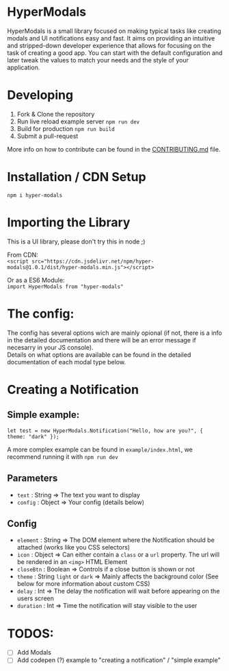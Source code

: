 # HyperModals

HyperModals is a small library focused on making typical tasks like creating modals and UI notifications easy and fast.
It aims on providing an intuitive and stripped-down developer experience that allows for focusing on the task of creating a good app. You can start with the default configuration and later tweak the values to match your needs and the style of your application.

# Developing

1. Fork & Clone the repository
2. Run live reload example server `npm run dev`
3. Build for production `npm run build`
4. Submit a pull-request

More info on how to contribute can be found in the [CONTRIBUTING.md](https://github.com/Jaaahn/HyperModals/blob/master/CONTRIBUTING.md) file.

# Installation / CDN Setup

`npm i hyper-modals`

# Importing the Library

This is a UI library, please don't try this in node ;)

From CDN:  
`<script src="https://cdn.jsdelivr.net/npm/hyper-modals@1.0.1/dist/hyper-modals.min.js"></script>`

Or as a ES6 Module:  
`import HyperModals from "hyper-modals"`

# The config:

The config has several options wich are mainly opional (if not, there is a info in the detailed documentation and there will be an error message if necesarry in your JS console).  
Details on what options are available can be found in the detailed documentation of each modal type below.

# Creating a Notification

## Simple example:

```
let test = new HyperModals.Notification("Hello, how are you?", { theme: "dark" });
```

A more complex example can be found in `example/index.html`, we recommend running it with `npm run dev`

## Parameters

-   `text` : String => The text you want to display
-   `config` : Object => Your config (details below)

## Config

-   `element` : String => The DOM element where the Notification should be attached (works like you CSS selectors)
-   `icon` : Object => Can either contain a `class` or a `url` property. The url will be rendered in an `<img>` HTML Element
-   `closeBtn` : Boolean => Controls if a close button is shown or not
-   `theme` : String `light` or `dark` => Mainly affects the background color (See below for more information about custom CSS)
-   `delay` : Int => The delay the notification will wait before appearing on the users screen
-   `duration` : Int => Time the notification will stay visible to the user

# TODOS:

-   [ ] Add Modals
-   [ ] Add codepen (?) example to "creating a notification" / "simple example"
